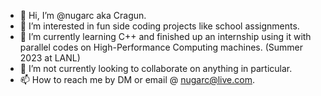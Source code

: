 - 👋 Hi, I’m @nugarc aka Cragun.
- 👀 I’m interested in fun side coding projects like school assignments. 
- 🌱 I’m currently learning C++ and finished up an internship using it with parallel codes on High-Performance Computing machines. (Summer 2023 at LANL)
- 💞️ I’m not currently looking to collaborate on anything in particular.
- 📫 How to reach me by DM or email @ nugarc@live.com.

<!---
nugarc/nugarc is a ✨ special ✨ repository because its `README.md` (this file) appears on your GitHub profile.
You can click the Preview link to take a look at your changes.
--->
